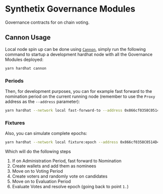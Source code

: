 # Synthetix Governance Modules

Governance contracts for on chain voting.

## Cannon Usage

Local node spin up can be done using [`Cannon`](https://usecannon.com/), simply run the following command to startup a development hardhat node with all the Governance Modules deployed:

```bash
yarn hardhat cannon
```

### Periods

Then, for development purposes, you can for example fast forward to the nomination period on the current running node (remember to use the `Proxy` address as the `--address` parameter):

```bash
yarn hardhat --network local fast-forward-to --address 0x866cf0358C0514D4E63fCef80fD4B57C2eE5Fbe0 nomination
```

### Fixtures

Also, you can simulate complete epochs:

```bash
yarn hardhat --network local fixture:epoch --address 0x866cf0358C0514D4E63fCef80fD4B57C2eE5Fbe0
```

Which will do the following steps

1. If on Administration Period, fast forward to Nomination
2. Create wallets and add them as nominees
3. Move on to Voting Period
4. Create voters and randomly vote on candidates
5. Move on to Evaluation Period
6. Evaluate Votes and resolve epoch (going back to point `1.`)
